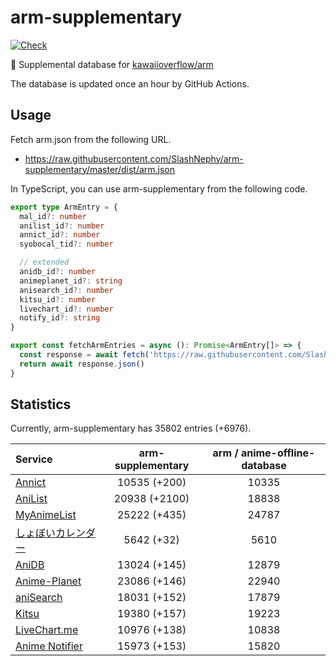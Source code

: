 # arm-supplementary

[![Check](https://github.com/SlashNephy/arm-supplementary/actions/workflows/check-node.yml/badge.svg)](https://github.com/SlashNephy/arm-supplementary/actions/workflows/check-node.yml)

💊 Supplemental database for [kawaiioverflow/arm](https://github.com/kawaiioverflow/arm)

The database is updated once an hour by GitHub Actions.

## Usage

Fetch arm.json from the following URL.

- https://raw.githubusercontent.com/SlashNephy/arm-supplementary/master/dist/arm.json

In TypeScript, you can use arm-supplementary from the following code.

```TypeScript
export type ArmEntry = {
  mal_id?: number
  anilist_id?: number
  annict_id?: number
  syobocal_tid?: number

  // extended
  anidb_id?: number
  animeplanet_id?: string
  anisearch_id?: number
  kitsu_id?: number
  livechart_id?: number
  notify_id?: string
}

export const fetchArmEntries = async (): Promise<ArmEntry[]> => {
  const response = await fetch('https://raw.githubusercontent.com/SlashNephy/arm-supplementary/master/dist/arm.json')
  return await response.json()
}
```

## Statistics

Currently, arm-supplementary has 35802 entries (+6976).

| Service                                     | arm-supplementary | arm / anime-offline-database |
| :------------------------------------------ | :---------------: | :--------------------------: |
| [Annict](https://annict.com)                |   10535 (+200)    |            10335             |
| [AniList](https://anilist.co)               |   20938 (+2100)   |            18838             |
| [MyAnimeList](https://myanimelist.net)      |   25222 (+435)    |            24787             |
| [しょぼいカレンダー](https://cal.syoboi.jp) |    5642 (+32)     |             5610             |
| [AniDB](https://anidb.net)                  |   13024 (+145)    |            12879             |
| [Anime-Planet](https://anime-planet.com)    |   23086 (+146)    |            22940             |
| [aniSearch](https://anisearch.com)          |   18031 (+152)    |            17879             |
| [Kitsu](https://kitsu.io)                   |   19380 (+157)    |            19223             |
| [LiveChart.me](https://livechart.me)        |   10976 (+138)    |            10838             |
| [Anime Notifier](https://notify.moe)        |   15973 (+153)    |            15820             |

